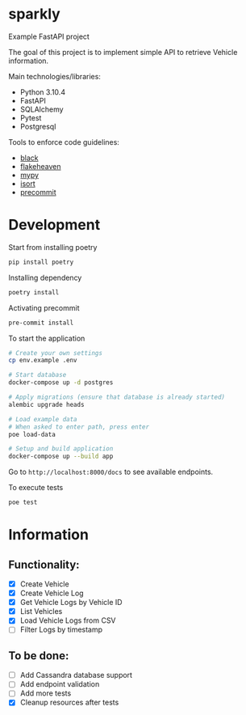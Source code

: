 # sparkly
Example FastAPI project

The goal of this project is to implement simple API to retrieve Vehicle information.

Main technologies/libraries:
* Python 3.10.4
* FastAPI
* SQLAlchemy
* Pytest
* Postgresql

Tools to enforce code guidelines:
* [black](https://github.com/psf/black)
* [flakeheaven](https://github.com/flakeheaven/flakeheaven)
* [mypy](https://github.com/python/mypy)
* [isort](https://github.com/PyCQA/isort)
* [precommit](https://pre-commit.com/)

# Development

Start from installing poetry

```bash
pip install poetry
```

Installing dependency

```bash
poetry install
```

Activating precommit

```bash
pre-commit install
```

To start the application 

```bash
# Create your own settings
cp env.example .env

# Start database
docker-compose up -d postgres

# Apply migrations (ensure that database is already started)
alembic upgrade heads

# Load example data
# When asked to enter path, press enter
poe load-data

# Setup and build application
docker-compose up --build app
```

Go to `http://localhost:8000/docs` to see available endpoints.

To execute tests

```bash
poe test
```

# Information 

## Functionality:

- [x] Create Vehicle
- [x] Create Vehicle Log
- [x] Get Vehicle Logs by Vehicle ID
- [x] List Vehicles
- [x] Load Vehicle Logs from CSV
- [ ] Filter Logs by timestamp

## To be done:

- [ ] Add Cassandra database support
- [ ] Add endpoint validation
- [ ] Add more tests
- [x] Cleanup resources after tests
